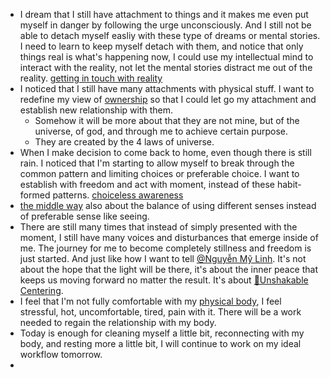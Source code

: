 - I dream that I still have attachment to things and it makes me even put myself in danger by following the urge unconsciously. And I still not be able to detach myself easliy with these type of dreams or mental stories. I need to learn to keep myself detach with them, and notice that only things real is what's happening now, I could use my intellectual mind to interact with the reality, not let the mental stories distract me out of the reality. [getting in touch with reality](<getting in touch with reality.md>)
- I noticed that I still have many attachments with physical stuff. I want to redefine my view of [ownership](<ownership.md>) so that I could let go my attachment and establish new relationship with them. 
    - Somehow it will be more about that they are not mine, but of the universe, of god, and through me to achieve certain purpose.
    - They are created by the 4 laws of universe.
- When I make decision to come back to home, even though there is still rain. I noticed that I'm starting to allow myself to break through the common pattern and limiting choices or preferable choice. I want to establish with freedom and act with moment, instead of these habit-formed patterns. [choiceless awareness](<choiceless awareness.md>)
- [the middle way](<the middle way.md>) also about the balance of using different senses instead of preferable sense like seeing.
- There are still many times that instead of simply presented with the moment, I still have many voices and disturbances that emerge inside of me. The journey for me to become completely stillness and freedom is just started. And just like how I want to tell [@Nguyễn Mỹ Linh](<@Nguyễn Mỹ Linh.md>). It's not about the hope that the light will be there, it's about the inner peace that keeps us moving forward no matter the result. It's about [🌱Unshakable Centering](<🌱Unshakable Centering.md>).
- I feel that I'm not fully comfortable with my [physical body](<physical body.md>), I feel stressful, hot, uncomfortable, tired, pain with it. There will be a work needed to regain the relationship with my body.
- Today is enough for cleaning myself a little bit, reconnecting with my body, and resting more a little bit, I will continue to work on my ideal workflow tomorrow.
- 
